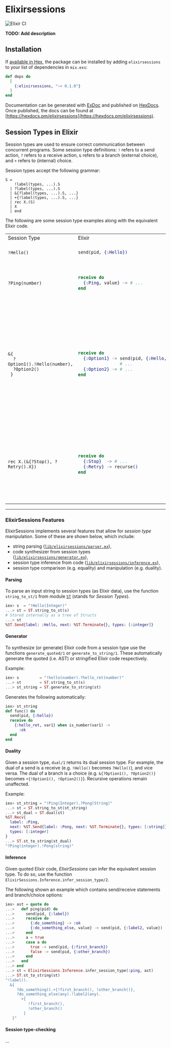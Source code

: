# Elixirsessions

![Elixir CI](https://github.com/gertab/ElixirSessions/workflows/Elixir%20CI/badge.svg)

**TODO: Add description**

## Installation

If [available in Hex](https://hex.pm/docs/publish), the package can be installed
by adding `elixirsessions` to your list of dependencies in `mix.exs`:

```elixir
def deps do
  [
    {:elixirsessions, "~> 0.1.0"}
  ]
end
```

Documentation can be generated with [ExDoc](https://github.com/elixir-lang/ex_doc)
and published on [HexDocs](https://hexdocs.pm). Once published, the docs can
be found at [https://hexdocs.pm/elixirsessions](https://hexdocs.pm/elixirsessions).

## Session Types in Elixir

Session types are used to ensure correct communication between concurrent programs. 
Some session type definitions: `!` refers to a send action, `?` refers to a receive action, `&` refers to a branch (external choice), and `+` refers to (internal) choice.

Session types accept the following grammar:

```
S =
    !label(types, ...).S
  | ?label(types, ...).S
  | &{?label(types, ...).S, ...}
  | +{!label(types, ...).S, ...}
  | rec X.(S)
  | X
  | end
```

The following are some session type examples along with the equivalent Elixir code. 

<table>
<tr>
<td> Session Type </td> <td> Elixir </td> <td> Description </td>
</tr>
<tr>
<td> 

`!Hello()` 
</td>
<td>

```elixir
send(pid, {:Hello})
```
</td>
<td>
Send one label <code>:Hello</code>.
</td>
</tr>
<tr>
<td> 

`?Ping(number)` 
</td>
<td>

```elixir
receive do
  {:Ping, value} -> # ...
end
```
</td>
<td>
Receive a label <code>:Ping</code> with a value of type <code>number</code>.
<td>
</td>
</tr>
<tr>
<td> 

```
&{ 
  ?Option1().!Hello(number), 
  ?Option2()
 }
```

</td>
<td>

```elixir
receive do
  {:Option1} -> send(pid, {:Hello, 55})
                # ...
  {:Option2} -> # ...
end
```
</td>
<td>
The process can receive either <code>{:Option1}</code> or <code>{:Option2}</code>. 
If the process receives the former, then it has to send <code>{:Hello}</code>. 
If it receives <code>{:Option2}</code>, then it terminates.
</td>
</tr>
<tr>
<td> 

```rec X.(&{?Stop(), ?Retry().X})```

</td>
<td>

```elixir
receive do
  {:Stop}  -> # ...
  {:Retry} -> recurse()
end
```
</td>
<td>
If the process receives <code>{:Stop}</code>, then it terminates. 
If it receives <code>{:Retry}</code> it recurses back to the beginning.
</td>
</tr>
</table>

----------

### ElixirSessions Features

ElixirSessions implements several features that allow for _session type_ manipulation.
Some of these are shown below, which include: 
 - string parsing ([`lib/elixirsessions/parser.ex`](/lib/elixirsessions/parser.ex)),
 - code synthesizer from session types ([`lib/elixirsessions/generator.ex`](/lib/elixirsessions/generator.ex)),
 - session type inference from code ([`lib/elixirsessions/inference.ex`](/lib/elixirsessions/inference.ex)),
 - session type comparison (e.g. equality) and manipulation (e.g. duality).

#### Parsing

To parse an input string to session types (as Elixir data), use the function `string_to_st/1` from module [`ST`](/lib/elixirsessions/session_type.ex) (stands for _Session Types_).
      
```elixir
iex> s  = "!Hello(Integer)"
...> st = ST.string_to_st(s)
# Stored internally as a tree of Structs
...> st
%ST.Send{label: :Hello, next: %ST.Terminate{}, types: [:integer]}
```

#### Generator

To synthesize (or generate) Elixir code from a session type use the functions `generate_quoted/1` or `generate_to_string/1`. 
These automatically generate the quoted (i.e. AST) or stringified Elixir code respectively. 

Example:

```elixir
iex> s         = "!hello(number).?hello_ret(number)"
...> st        = ST.string_to_st(s)
...> st_string = ST.generate_to_string(st)
```

Generates the following automatically:

```elixir
iex> st_string
def func() do
  send(pid, {:hello})
  receive do
    {:hello_ret, var1} when is_number(var1) ->
      :ok
  end
end
```
#### Duality

Given a session type, `dual/1` returns its dual session type. 
For example, the dual of a send is a receive (e.g. `!Hello()` becomes `?Hello()`), and vice versa. The dual of a branch is a choice (e.g. `&{?Option1(), ?Option2()}` becomes `+{!Option1(), !Option2()}`). 
Recursive operations remain unaffected.

Example:

```elixir
iex> st_string = "!Ping(Integer).?Pong(String)"
...> st = ST.string_to_st(st_string)
...> st_dual = ST.dual(st)
%ST.Recv{
  label: :Ping,
  next: %ST.Send{label: :Pong, next: %ST.Terminate{}, types: [:string]},
  types: [:integer]
}
...> ST.st_to_string(st_dual)
"?Ping(integer).!Pong(string)"
```

#### Inference

Given quoted Elixir code, _ElixirSessions_ can infer the equivalent session type. To do so, use the function `ElixirSessions.Inference.infer_session_type/2`.

The following shown an example which contains send/receive statements and branch/choice options:

```elixir
iex> ast = quote do
...>   def ping(pid) do
...>     send(pid, {:label})
...>     receive do
...>       {:do_something} -> :ok
...>       {:do_something_else, value} -> send(pid, {:label2, value})
...>     end
...>     a = true
...>     case a do
...>       true -> send(pid, {:first_branch})
...>       false -> send(pid, {:other_branch})
...>     end
...>   end
...> end
...> st = ElixirSessions.Inference.infer_session_type(:ping, ast)
...> ST.st_to_string(st)
"!label().
  &{ 
     ?do_something().+{!first_branch(), !other_branch()}, 
     ?do_something_else(any).!label2(any).
       +{ 
          !first_branch(), 
          !other_branch()
        }
   }"
```

#### Session type-checking

...
